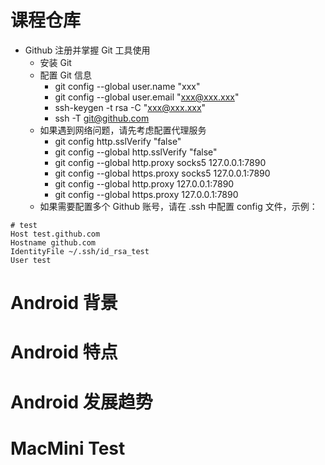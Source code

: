 # 课程仓库

- Github 注册并掌握 Git 工具使用
    - 安装 Git
    - 配置 Git 信息
        - git config --global user.name "xxx"
        - git config --global user.email "xxx@xxx.xxx"
        - ssh-keygen -t rsa -C "xxx@xxx.xxx"
        - ssh -T git@github.com
    - 如果遇到网络问题，请先考虑配置代理服务
        - git config http.sslVerify "false"
        - git config --global http.sslVerify "false"
        - git config --global http.proxy socks5 127.0.0.1:7890
        - git config --global https.proxy socks5 127.0.0.1:7890
        - git config --global http.proxy 127.0.0.1:7890
        - git config --global https.proxy 127.0.0.1:7890
    - 如果需要配置多个 Github 账号，请在 .ssh 中配置 config 文件，示例：
```
# test
Host test.github.com
Hostname github.com
IdentityFile ~/.ssh/id_rsa_test
User test
```

# Android 背景

# Android 特点

# Android 发展趋势

# MacMini Test